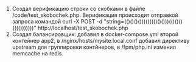 1. Создал верификацию строки со скобками в файле /code/test_skobochek.php. Верификация происходит отправкой запроса командой curl -X POST -d "string=(()()()()))((((()()()))(()()()(((()))))))" http://localhost/test_skobochek.php
2. Создал балансировщик: добавил в docker-compose.yml второй контейнер app2, в /nginx/hosts/mysite.local.conf добавил директиву upstream для группировки контйнеров, в /fpm/php.ini изменил memcache на redis.
